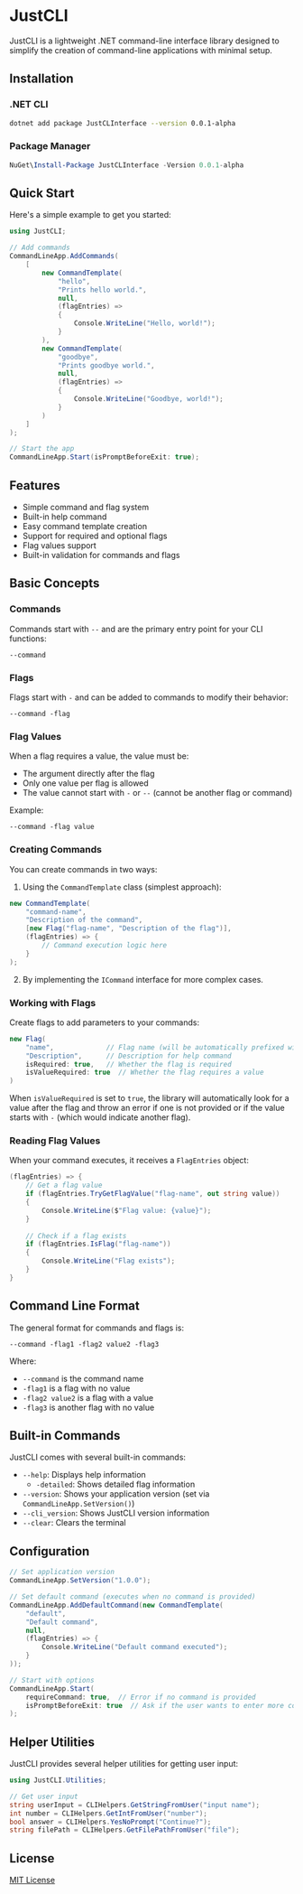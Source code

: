 # JustCLI

JustCLI is a lightweight .NET command-line interface library designed to simplify the creation of command-line applications with minimal setup.

## Installation

### .NET CLI
```bash
dotnet add package JustCLInterface --version 0.0.1-alpha
```

### Package Manager
```powershell
NuGet\Install-Package JustCLInterface -Version 0.0.1-alpha
```

## Quick Start

Here's a simple example to get you started:

```csharp
using JustCLI;

// Add commands
CommandLineApp.AddCommands(
    [
        new CommandTemplate(
            "hello",
            "Prints hello world.",
            null,
            (flagEntries) =>
            {
                Console.WriteLine("Hello, world!");
            }
        ),
        new CommandTemplate(
            "goodbye",
            "Prints goodbye world.",
            null,
            (flagEntries) =>
            {
                Console.WriteLine("Goodbye, world!");
            }
        )
    ]
);

// Start the app
CommandLineApp.Start(isPromptBeforeExit: true);
```

## Features

- Simple command and flag system
- Built-in help command
- Easy command template creation
- Support for required and optional flags
- Flag values support
- Built-in validation for commands and flags

## Basic Concepts

### Commands

Commands start with `--` and are the primary entry point for your CLI functions:

```
--command
```

### Flags

Flags start with `-` and can be added to commands to modify their behavior:

```
--command -flag
```

### Flag Values

When a flag requires a value, the value must be:
- The argument directly after the flag
- Only one value per flag is allowed
- The value cannot start with `-` or `--` (cannot be another flag or command)

Example:
```
--command -flag value
```

### Creating Commands

You can create commands in two ways:

1. Using the `CommandTemplate` class (simplest approach):
```csharp
new CommandTemplate(
    "command-name",
    "Description of the command",
    [new Flag("flag-name", "Description of the flag")],
    (flagEntries) => {
        // Command execution logic here
    }
);
```

2. By implementing the `ICommand` interface for more complex cases.

### Working with Flags

Create flags to add parameters to your commands:

```csharp
new Flag(
    "name",             // Flag name (will be automatically prefixed with -)
    "Description",      // Description for help command
    isRequired: true,   // Whether the flag is required
    isValueRequired: true  // Whether the flag requires a value
)
```

When `isValueRequired` is set to `true`, the library will automatically look for a value after the flag and throw an error if one is not provided or if the value starts with `-` (which would indicate another flag).

### Reading Flag Values

When your command executes, it receives a `FlagEntries` object:

```csharp
(flagEntries) => {
    // Get a flag value
    if (flagEntries.TryGetFlagValue("flag-name", out string value))
    {
        Console.WriteLine($"Flag value: {value}");
    }
    
    // Check if a flag exists
    if (flagEntries.IsFlag("flag-name"))
    {
        Console.WriteLine("Flag exists");
    }
}
```

## Command Line Format

The general format for commands and flags is:

```
--command -flag1 -flag2 value2 -flag3
```

Where:
- `--command` is the command name
- `-flag1` is a flag with no value
- `-flag2 value2` is a flag with a value
- `-flag3` is another flag with no value

## Built-in Commands

JustCLI comes with several built-in commands:

- `--help`: Displays help information
  - `-detailed`: Shows detailed flag information
- `--version`: Shows your application version (set via `CommandLineApp.SetVersion()`)
- `--cli_version`: Shows JustCLI version information
- `--clear`: Clears the terminal

## Configuration

```csharp
// Set application version
CommandLineApp.SetVersion("1.0.0");

// Set default command (executes when no command is provided)
CommandLineApp.AddDefaultCommand(new CommandTemplate(
    "default",
    "Default command",
    null,
    (flagEntries) => {
        Console.WriteLine("Default command executed");
    }
));

// Start with options
CommandLineApp.Start(
    requireCommand: true,  // Error if no command is provided
    isPromptBeforeExit: true  // Ask if the user wants to enter more commands
);
```

## Helper Utilities

JustCLI provides several helper utilities for getting user input:

```csharp
using JustCLI.Utilities;

// Get user input
string userInput = CLIHelpers.GetStringFromUser("input name");
int number = CLIHelpers.GetIntFromUser("number");
bool answer = CLIHelpers.YesNoPrompt("Continue?");
string filePath = CLIHelpers.GetFilePathFromUser("file");
```

## License

[MIT License](LICENSE)
